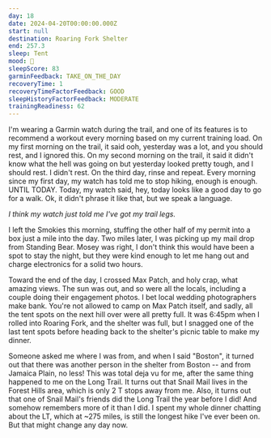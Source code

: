 ```yaml
---
day: 18
date: 2024-04-20T00:00:00.000Z
start: null
destination: Roaring Fork Shelter
end: 257.3
sleep: Tent
mood: 🙂
sleepScore: 83
garminFeedback: TAKE_ON_THE_DAY
recoveryTime: 1
recoveryTimeFactorFeedback: GOOD
sleepHistoryFactorFeedback: MODERATE
trainingReadiness: 62
---
```

I'm wearing a Garmin watch during the trail, and one of its features is to recommend a workout every morning based on my current training load. On my first morning on the trail, it said ooh, yesterday was a lot, and you should rest, and I ignored this. On my second morning on the trail, it said it didn't know what the hell was going on but yesterday looked pretty tough, and I should rest. I didn't rest. On the third day, rinse and repeat. Every morning since my first day, my watch has told me to stop hiking, enough is enough. UNTIL TODAY. Today, my watch said, hey, today looks like a good day to go for a walk. Ok, it didn't phrase it like that, but we speak a language.

*I think my watch just told me I've got my trail legs.*

I left the Smokies this morning, stuffing the other half of my permit into a box just a mile into the day. Two miles later, I was picking up my mail drop from Standing Bear. Mosey was right, I don't think this would have been a spot to stay the night, but they were kind enough to let me hang out and charge electronics for a solid two hours.

Toward the end of the day, I crossed Max Patch, and holy crap, what amazing views. The sun was out, and so were all the locals, including a couple doing their engagement photos. I bet local wedding photographers make bank. You're not allowed to camp on Max Patch itself, and sadly, all the tent spots on the next hill over were all pretty full. It was 6:45pm when I rolled into Roaring Fork, and the shelter was full, but I snagged one of the last tent spots before heading back to the shelter's picnic table to make my dinner.

Someone asked me where I was from, and when I said "Boston", it turned out that there was another person in the shelter from Boston -- and from Jamaica Plain, no less! This was total deja vu for me, after the same thing happened to me on the Long Trail. It turns out that Snail Mail lives in the Forest Hills area, which is only 2 T stops away from me. Also, it turns out that one of Snail Mail's friends did the Long Trail the year before I did! And somehow remembers more of it than I did. I spent my whole dinner chatting about the LT, which at ~275 miles, is still the longest hike I've ever been on. But that might change any day now.

